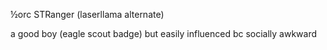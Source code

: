 ½orc STRanger (laserllama alternate)

a good boy (eagle scout badge) but easily influenced bc socially awkward